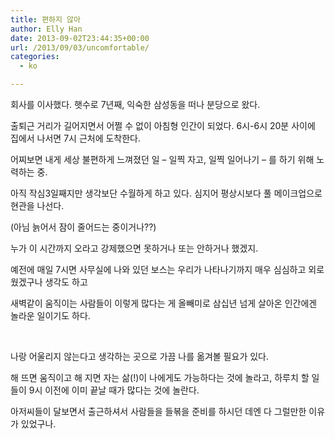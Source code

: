 ```yaml
---
title: 편하지 않아
author: Elly Han
date: 2013-09-02T23:44:35+00:00
url: /2013/09/03/uncomfortable/
categories:
  - ko

---
```

회사를 이사했다. 햇수로 7년째, 익숙한 삼성동을 떠나 분당으로 왔다.

출퇴근 거리가 길어지면서 어쩔 수 없이 아침형 인간이 되었다. 6시-6시 20분 사이에 집에서 나서면 7시 근처에 도착한다.

어찌보면 내게 세상 불편하게 느껴졌던 일 &#8211; 일찍 자고, 일찍 일어나기 &#8211; 를 하기 위해 노력하는 중.

아직 작심3일째지만 생각보단 수월하게 하고 있다. 심지어 평상시보다 풀 메이크업으로 현관을 나선다.

(아님 늙어서 잠이 줄어드는 중이거나??)

누가 이 시간까지 오라고 강제했으면 못하거나 또는 안하거나 했겠지.

예전에 매일 7시면 사무실에 나와 있던 보스는 우리가 나타나기까지 매우 심심하고 외로웠겠구나 생각도 하고

새벽같이 움직이는 사람들이 이렇게 많다는 게 올빼미로 삼십년 넘게 살아온 인간에겐 놀라운 일이기도 하다.

&nbsp;

나랑 어울리지 않는다고 생각하는 곳으로 가끔 나를 옮겨볼 필요가 있다.

해 뜨면 움직이고 해 지면 자는 삶(!)이 나에게도 가능하다는 것에 놀라고, 하루치 할 일들이 9시 이전에 이미 끝날 때가 많다는 것에 놀란다.

아저씨들이 달보면서 출근하셔서 사람들을 들볶을 준비를 하시던 데엔 다 그럴만한 이유가 있었구나.